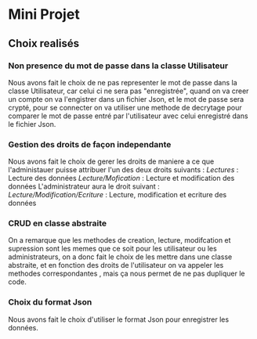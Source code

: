 # Mini Projet

## Choix realisés

### Non presence du mot de passe dans la classe Utilisateur
Nous avons fait le choix de ne pas representer le mot de passe dans la classe Utilisateur, car celui ci ne sera pas "enregistrée", quand on va creer un compte on va l'engistrer dans un fichier Json, et le mot de passe sera crypté, pour se connecter on va utiliser une methode de decrytage pour comparer le mot de passe entré par l'utilisateur avec celui enregistré dans le fichier Json.


### Gestion des droits de façon independante
Nous avons fait le choix de gerer les droits de maniere a ce que l'administauer puisse attribuer l'un des deux droits suivants : 
*Lectures* : Lecture des données
*Lecture/Mofication* : Lecture et modification des données
L'administrateur aura le droit suivant :
*Lecture/Modification/Ecriture* : Lecture, modification et ecriture des données

### CRUD en classe abstraite
On a remarque que les methodes de creation, lecture, modifcation et supression sont les memes que ce soit pour les utilisateur ou les administrateurs, on a donc fait le choix de les mettre dans une classe abstraite, et en fonction des droits de l'utilisateur on va appeler les methodes correspondantes , mais ça nous permet de ne pas dupliquer le code. 

### Choix du format Json
Nous avons fait le choix d'utiliser le format Json pour enregistrer les données.
